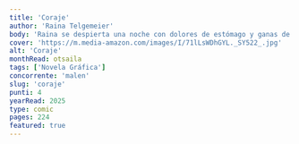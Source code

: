 ```yaml
---
title: 'Coraje'
author: 'Raina Telgemeier'
body: 'Raina se despierta una noche con dolores de estómago y ganas de vomitar. Lo que en un principio cree que es un virus contagioso se convierte en la expresión física de su ansiedad.'
cover: 'https://m.media-amazon.com/images/I/71lLsWDhGYL._SY522_.jpg'
alt: 'Coraje'
monthRead: otsaila
tags: ['Novela Gráfica']
concorrente: 'malen'
slug: 'coraje'
punti: 4
yearRead: 2025
type: comic
pages: 224
featured: true
---
```

